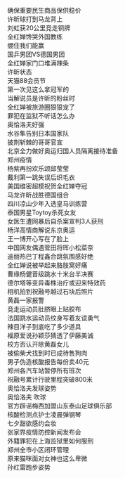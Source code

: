 确保重要民生商品保供稳价  
许昕球打到马龙背上  
刘虹获20公里竞走铜牌  
全红婵馋哭外国教练  
绷住我们能赢  
国乒男团VS德国男团  
全红婵家门口堆满辣条  
许昕状态  
天猫88会员节  
第一次见这么拿冠军的  
当解说员是许昕的粉丝时  
全红婵被旅游圈狠狠宠了  
罪犯在监狱不听话怎么办  
奥恰洛夫好强  
水谷隼告别日本国家队  
披荆斩棘的哥哥官宣  
北京全力做好奥运归国人员隔离接待准备  
郑州疫情  
杨紫再扮欢乐颂邱莹莹  
戴利第一跳失误后织毛衣  
美国维密超模祝贺全红婵夺冠  
马龙许昕战胜德国组合  
四川凉山少年入选皇马训练营  
泰国男星Toytoy杀死女友  
女医生遭网暴后自杀案宣判3人获刑  
杨洋高情商解说东京奥运  
王一博开心写在了脸上  
中国网友偶遇菅田将晖小松菜奈  
迪丽热巴丁程鑫合跳氛围感好绝  
全红婵说被举起来胳肢窝好痛  
曹缘杨健晋级跳水十米台半决赛  
德尔塔等变异毒株治疗或迎来特效药  
相机拍到祝融号越过石块后照片  
黄磊一家报警  
竞走运动员肚脐眼上贴胶布  
法国跳水运动员纹身写着友谊勇气  
辣目洋子到底吃了多少道具  
福原爱说孙颖莎猜透了伊藤美诚  
校方否认开除黄磊女儿  
被偷柴犬找到时已成待售狗肉  
男子伪造核酸报告每份卖40元  
郑州各汽车站暂停所有班次  
祝融号累计行驶里程突破800米  
奥恰洛夫发球姿势  
奥恰洛夫 吹球  
官方辟谣梅西加盟山东泰山足球俱乐部  
核酸检测点护士凌晨弹钢琴  
七夕甜欲感约会妆  
张家界疫情防控新闻发布会  
外籍罪犯在上海监狱里如何服刑  
郑州全市小区闭环管理  
原来猫咪面对女神也这么卑微  
孙红雷跑步姿势  

